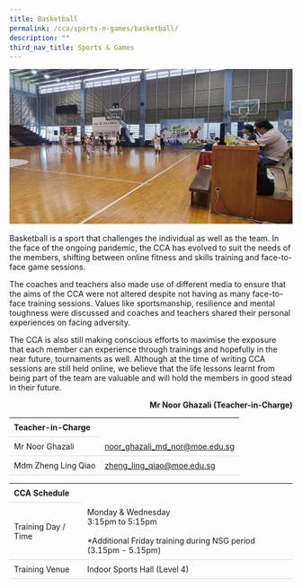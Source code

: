 ```yaml
---
title: Basketball
permalink: /cca/sports-n-games/basketball/
description: ""
third_nav_title: Sports & Games
---
```

<style>
table {
  border-collapse: collapse;
  width: 100%;
}

th, td {
  padding: 8px;
  text-align: left;
  border-bottom: 1px solid #ddd;
}

tr:hover {background-color: beige;}
</style>
<img src="/images/CCA/Basketball/basketball.gif">

<p>Basketball is a sport that challenges the individual as well as the team. In the face of the ongoing pandemic, the CCA has evolved to suit the needs of the members, shifting between online fitness and skills training and face-to-face game sessions.</p>
<p>The coaches and teachers also made use of different media to ensure that the aims of the CCA were not altered despite not having as many face-to-face training sessions. Values like sportsmanship, resilience and mental toughness were discussed and coaches and teachers shared their personal experiences on facing adversity.</p>
<p>The CCA is also still making conscious efforts to maximise the exposure that each member can experience through trainings and hopefully in the near future, tournaments as well. Although at the time of writing CCA sessions are still held online, we believe that the life lessons learnt from being part of the team are valuable and will hold the members in good stead in their future.&nbsp;</p>
<p style="text-align: right;"><strong>Mr Noor Ghazali (Teacher-in-Charge)</strong></p>

<table>
	<tbody>
		<tr>
			<th colspan="1">Teacher-in-Charge</th>
</tr>
		<tr>
	<td rowspan="1">Mr Noor Ghazali</td>
 <td><a target="" href="mailto:noor_ghazali_md_nor@moe.edu.sg">noor_ghazali_md_nor@moe.edu.sg</a></td>
	 	</tr>
<tr>
	<td rowspan="1">Mdm Zheng Ling Qiao</td>
 <td><a target="" href="mailto:zheng_ling_qiao@moe.edu.sg">zheng_ling_qiao@moe.edu.sg</a></td>
	</tr>
</tbody>
</table>
<table>
 <tbody><tr><th colspan="1">CCA Schedule</th>
</tr>
	 <tr>
	<td rowspan="1"> Training Day / Time</td>
<td>Monday &amp; Wednesday<br>
	3:15pm to 5:15pm<br><br>
		 *Additional Friday training during NSG period (3.15pm - 5.15pm) 
		 </td>
	 	</tr>
<tr>
	<td rowspan="1">Training Venue</td>
 <td rowspan="1"> Indoor Sports Hall (Level 4)</td>
	</tr>
</tbody>
</table>